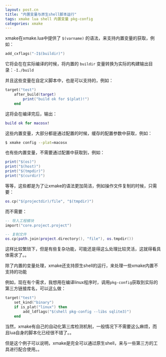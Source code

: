 ```yaml
---
layout: post.cn
title: "内置变量与原生shell脚本运行"
tags: xmake lua shell 内置变量 pkg-config
categories: xmake
---
```



xmake在xmake.lua中提供了 `$(varname)` 的语法，来支持内置变量的获取，例如：

```lua
add_cxflags("-I$(buildir)")
```

它将会在在实际编译的时候，将内置的 `buildir` 变量转换为实际的构建输出目录：`-I./build`

并且这些变量在自定义脚本中，也是可以支持的，例如：

```lua
target("test")
    after_build(target)
        print("build ok for $(plat)!")
    end
```

这将会在编译完后，输出：

```lua
build ok for macosx!
```

这些内置变量，大部分都是通过配置的时候，缓存的配置参数中获取，例如：

```bash
$ xmake config --plat=macosx
```

也有些内置变量，不需要通过配置中获取到，例如：

```lua
print("$(os)")
print("$(host)")
print("$(tmpdir)")
print("$(curdir)")
```



等等，这些都是为了让xmake的语法更加简洁，例如操作文件复制的时候，只需要：

```lua
os.cp("$(projectdir)/file", "$(tmpdir)")
```

而不需要：

```lua
-- 导入工程模块
import("core.project.project")

-- 复制文件
os.cp(path.join(project.directory(), "file"), os.tmpdir())
```

这样比较繁琐下，但是有些复杂功能，可能还是得这么处理比较灵活，这就得看具体需求了。。

除了内置的变量处理，xmake还支持原生shell的运行，来处理一些xmake内置不支持的功能

例如，现在有个需求，我想用在编译linux程序时，调用`pkg-config`获取到实际的第三方链接库名，可以这么做：

```lua
target("test")
    set_kind("binary")
    if is_plat("linux") then
        add_ldflags("$(shell pkg-config --libs sqlite3)")
    end
```

当然，xmake有自己的自动化第三库检测机制，一般情况下不需要这么麻烦，而且lua自身的脚本化已经很不错了。。

但是这个例子可以说明，xmake是完全可以通过原生shell，来与一些第三方的工具进行配合使用。。



